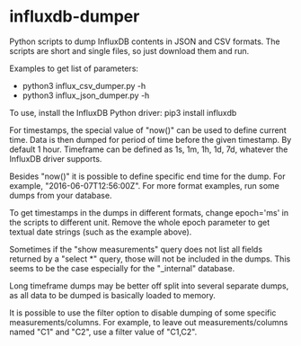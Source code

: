 # influxdb-dumper
Python scripts to dump InfluxDB contents in JSON and CSV formats.
The scripts are short and single files, so just download them and run.

Examples to get list of parameters:
- python3 influx_csv_dumper.py -h
- python3 influx_json_dumper.py -h

To use, install the InfluxDB Python driver: pip3 install influxdb

For timestamps, the special value of "now()" can be used to define current time.
Data is then dumped for period of time before the given timestamp. By default 1 hour.
Timeframe can be defined as 1s, 1m, 1h, 1d, 7d, whatever the InfluxDB driver supports.

Besides "now()" it is possible to define specific end time for the dump.
For example, "2016-06-07T12:56:00Z". For more format examples, run some dumps from your database.

To get timestamps in the dumps in different formats, change epoch='ms' in the scripts to different unit.
Remove the whole epoch parameter to get textual date strings (such as the example above).

Sometimes if the "show measurements" query does not list all fields returned by a "select *" query,
those will not be included in the dumps. This seems to be the case especially for the "_internal" database.

Long timeframe dumps may be better off split into several separate dumps, as all data to be dumped is
basically loaded to memory.

It is possible to use the filter option to disable dumping of some specific measurements/columns.
For example, to leave out measurements/columns named "C1" and "C2", use a filter value of "C1,C2".
